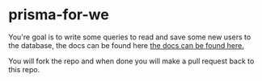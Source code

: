 # prisma-for-we

You're goal is to write some queries to read and save some new users to the database, the docs can be found here [the docs can be found here.](https://www.prisma.io/docs/concepts/components/prisma-client/crud) 

You will fork the repo and when done you will make a pull request back to this repo.
